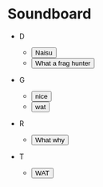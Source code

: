 # Soundboard

* D
  * <button onclick="myFunction('naisu')">Naisu</button>
  * <button onclick="myFunction('fraghunt')">What a frag hunter</button> 
  
* G
  * <button onclick="myFunction('g-nice')">nice</button>
  * <button onclick="myFunction('g-wat')">wat</button>

* R
  * <button onclick="myFunction('r-why-behind')">What why</button>

* T
  * <button onclick="myFunction('tran-wat')">WAT</button>

<script>
 function myFunction(name) {
  if (name === 'naisu'){
   var audio = new Audio('/sounds/d-naisu.wav');
  }
  else if (name === 'fraghunt'){
   var audio = new Audio('/sounds/d-what-a-frag-hunter.wav');
  }
  else if (name === 'g-nice'){
   var audio = new Audio('/sounds/g-nice.wav');
  }
  else if (name === 'g-wat'){
   var audio = new Audio('/sounds/g-wat.wav');
  }
  else if (name === 'r-why-behind'){
   var audio = new Audio('/sounds/r-why-behind.wav');
  }
  else if (name === 'tran-wat'){
   var audio = new Audio('/sounds/tran-WAT.wav');
  }
  
  audio.play();
 }
</script>
